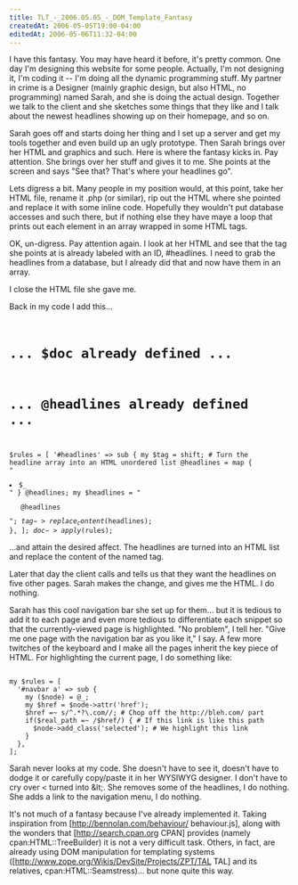 ```yaml
---
title: TLT_-_2006.05.05_-_DOM_Template_Fantasy
createdAt: 2006-05-05T19:00-04:00
editedAt: 2006-05-06T11:32-04:00
---
```


I have this fantasy. You may have heard it before, it's pretty common. One day I'm designing this website for some people. Actually, I'm not designing it, I'm coding it -- I'm doing all the dynamic programming stuff. My partner in crime is a Designer (mainly graphic design, but also HTML, no programming) named Sarah, and she is doing the actual design. Together we talk to the client and she sketches some things that they like and I talk about the newest headlines showing up on their homepage, and so on.

Sarah goes off and starts doing her thing and I set up a server and get my tools together and even build up an ugly prototype. Then Sarah brings over her HTML and graphics and such. Here is where the fantasy kicks in. Pay attention. She brings over her stuff and gives it to me. She points at the screen and says "See that? That's where your headlines go".

Lets digress a bit. Many people in my position would, at this point, take her HTML file, rename it .php (or similar), rip out the HTML where she pointed and replace it with some inline code. Hopefully they wouldn't put database accesses and such there, but if nothing else they have maye a loop that prints out each element in an array wrapped in some HTML tags.

OK, un-digress. Pay attention again. I look at her HTML and see that the tag she points at is already labeled with an ID, #headlines. I need to grab the headlines from a database, but I already did that and now have them in an array.

I close the HTML file she gave me.

Back in my code I add this...
<code>
# ... $doc already defined ...
# ... @headlines already defined ...
$rules = [
  '#headlines' => sub {
    my $tag = shift;
    # Turn the headline array into an HTML unordered list
    @headlines = map { "<li>$_</li>" } @headlines;
    my $headlines = "<ul>@headlines</ul>";
    $tag->replace_content($headlines);
  },
];
$doc->apply($rules);
</code>

...and attain the desired affect. The headlines are turned into an HTML list and replace the content of the named tag.

Later that day the client calls and tells us that they want the headlines on five other pages. Sarah makes the change, and gives me the HTML. I do nothing.

Sarah has this cool navigation bar she set up for them... but it is tedious to add it to each page and even more tedious to differentiate each snippet so that the currently-viewed page is highlighted. "No problem", I tell her. "Give me one page with the navigation bar as you like it," I say. A few more twitches of the keyboard and I make all the pages inherit the key piece of HTML. For highlighting the current page, I do something like:

<code>
my $rules = [
  '#navbar a' => sub {
    my ($node) = @_;
    my $href = $node->attr('href');
    $href =~ s/^.*?\.com//; # Chop off the http://bleh.com/ part
    if($real_path =~ /$href/) { # If this link is like this path
      $node->add_class('selected'); # We highlight this link
    }
  },
];  
</code>

Sarah never looks at my code. She doesn't have to see it, doesn't have to dodge it or carefully copy/paste it in her WYSIWYG designer. I don't have to cry over < turned into &amp;lt;. She removes some of the headlines, I do nothing. She adds a link to the navigation menu, I do nothing.

It's not much of a fantasy because I've already implemented it. Taking inspiration from [http://bennolan.com/behaviour/ behaviour.js], along with the wonders that [http://search.cpan.org CPAN] provides (namely cpan:HTML::TreeBuilder) it is not a very difficult task. Others, in fact, are already using DOM manipulation for templating systems ([http://www.zope.org/Wikis/DevSite/Projects/ZPT/TAL TAL] and its relatives, cpan:HTML::Seamstress)... but none quite this way.

